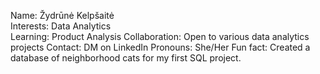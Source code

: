 Name: Žydrūnė Kelpšaitė
<br>Interests: Data Analytics</br>
Learning: Product Analysis
Collaboration: Open to various data analytics projects
Contact: DM on LinkedIn
Pronouns: She/Her
Fun fact: Created a database of neighborhood cats for my first SQL project.

<!---
ZydruneKelpsaite/ZydruneKelpsaite is a ✨ special ✨ repository because its `README.md` (this file) appears on your GitHub profile.
You can click the Preview link to take a look at your changes.
--->

